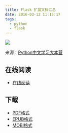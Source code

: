 ```yaml
---
title: Flask 扩展文档汇总
date: 2016-03-12 11:15:17
tags:
  - python
  - flask
---
```


![](https://ek8whxe.cloudimg.io/s/width/226/https://www.gitbook.com/cover/book/wizardforcel/flask-extension-docs.jpg?build=1451704333665&v=12.0.2)

来源：[Python中文学习大本营](http://www.pythondoc.com/)

<!--more-->

## 在线阅读 ##

+ [在线阅读](https://www.gitbook.com/book/wizardforcel/flask-extension-docs/details)

## 下载 ##

+ [PDF格式](https://www.gitbook.com/download/pdf/book/wizardforcel/flask-extension-docs)
+ [EPUB格式](https://www.gitbook.com/download/epub/book/wizardforcel/flask-extension-docs)
+ [MOBI格式](https://www.gitbook.com/download/mobi/book/wizardforcel/flask-extension-docs)


